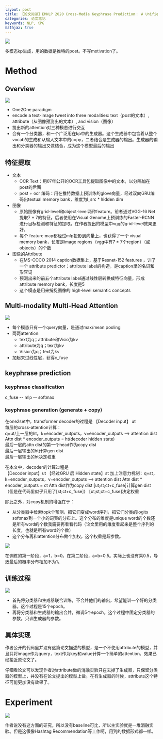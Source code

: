 ```yaml
---
layout: post
title: 【论文阅读】EMNLP 2020 Cross-Media Keyphrase Prediction： A Unified Framework with Multi-Modality Multi-Head Attention and Image Wordings
categories: 论文笔记
keywords: NLP, KPG
mathjax: true
---
```


![](/images/blog/cmkp.png)


多模态kp生成，用的数据是推特的post。不写motivation了。

# Method



## Overview

![](/images/blog/cmkp_model.png)

+ One2One paradigm
+ encode a text-image tweet into three modalities: text（post的文本）, attribute（从图像预测出的文本）, and vision（图像）
+ 提出新的attention对三种模态进行交互
+ 会有一个分类器，和一个广泛用在kp中的生成器。这个生成器中包含着从整个vocab的生成和从输入文本中的copy，二者结合是生成器的输出。生成器的输出和分类器的输出又做结合，成为这个模型最后的输出

## 特征提取

+ 文本
    + OCR Text：用07年公开的OCR工具包提取图像中的文本，以<SEP>分隔加在post的后面
    + post + ocr 编码：用在推特数据上预训练的glove向量，经过双向GRU编码出textual memory bank，维度为l_src * hidden dim
+ 图像
    + 原始图像有grid-level和object-level两种feature。前者通过VGG-16 Net提取7 * 7的特征，后者使用在Visual Genome上预训练的Faster-RCNN进行目标检测和特征的提取。在作者提出的模型中vgg的grid-level效果更好。
    + 每个 feature map都经过mlp投影到向量上，也获得了一个 visual memory bank，长度是image regions（vgg中有7 * 7个region）（或 objects）的个数
+ 图像的Attribute
    + 在MS-COCO 2014 caption数据集上，基于Resnet-152 features ，训了一个 attribute predictor；attribute label的构造，是caption里的名词和形容词
    + 预测出来的前五个attribute label通过线性层转换成特征向量，形成attribute memory bank，长度是5
    + 这个模态是用来捕捉图像的 high-level semantic concepts

## Multi-modality Multi-Head Attention

![](/images/blog/cmkp_attention.png)


- 每个模态只有一个query向量，是通过max/mean pooling
- 两两attention
  - text为q；attribute和Visio为kv
  - attribute为q；text为kv
  - Vision为q；text为kv
- 加起来过线性层，获得c_fuse

## keyphrase prediction

### keyphrase classification

c_fuse -- mlp -- softmax

### keyphrase generation (generate + copy)

在one2set中，transformer decoder的过程是
【Decoder input】 ut  
每层的cross-attention计算：  
q=ut/上一层的ht，k=encoder_outputs，v=encoder_outputs  --> attention dist  
Attn dist * encoder_outputs = ht(decoder hidden state)  
最后一层的attn dist的第一个head作为copy dist  
最后一层输出的ht计算gen dist  
最后一层输出的ht决定权重  

在本文中，decoder的计算过程是  
【Decoder input】ut 
【经过GRU 后 Hidden state】st
加上注意力机制：q=st，k=encoder_outputs，v=encoder_outputs  --> attention dist
Attn dist * encoder_outputs = ct
Attn dist作为copy dist
[ut;st;ct+c_fuse]计算gen dist（但是在代码里似乎只用了[st;ct+c_fuse]）
[ut;st;ct+c_fuse]决定权重

除此之外，对copy机制的增强在于：  
- 从分类器中检索topk个预测，把它们变成word序列，把它们分类的logits softmax到一个小的词表的分布上。这个分布的维度是unique word的个数还是所有word的个数我需要再看看代码（论文里用的维度看起来是整个序列的长度，也就是所有word的个数）
- 这个分布再和attention分布做个加权，这个权重是超参数。

![](/images/blog/cmkp_weight.png)

在训练的第一阶段，a=1，b=0。在第二阶段，a=b=0.5。实际上也没有乘0.5，导致最后的概率分布相加不为1。



## 训练过程


![](/images/blog/cmkp_loss.png)

- 首先将分类器和生成器联合训练，不合并他们的输出，希望能训一个好的分类器。这个过程是15个epoch。
- 再将分类器和生成器的输出合并，微调5个epoch。这个过程中固定分类器的参数，只训生成器的参数。

## 具体实现

作者公开的代码里并没有这篇论文描述的模型，是一个不使用attribute的模型，并且只将image作为query，text作为key和value计算一个简单的attention，效果已经接近原论文了。  

仔细看论文可以发现作者对attribute做的消融实验只在去掉了生成器，只保留分类器的模型上，并没有在论文提出的模型上做。在有生成器的时候，attribute这个特征可能更加没有效果了。

# Experiment

![](/images/blog/cmkp_exp1.png)

作者说没有这方面的研究，所以没有baseline可比，所以主实验就是一堆消融实验。但是这很像Hashtag Recommendation等工作啊，用到的数据形式都一样。
